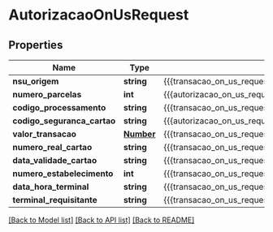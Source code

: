 # AutorizacaoOnUsRequest

## Properties
Name | Type | Description | Notes
------------ | ------------- | ------------- | -------------
**nsu_origem** | **string** | {{{transacao_on_us_request_nsu_origem_value}}} | 
**numero_parcelas** | **int** | {{{autorizacao_on_us_request_numero_parcelas_value}}} | 
**codigo_processamento** | **string** | {{{transacao_on_us_request_codigo_processamento_value}}} | 
**codigo_seguranca_cartao** | **string** | {{{autorizacao_on_us_request_codigo_seguranca_cartao_value}}} | [optional] 
**valor_transacao** | [**Number**](Number.md) | {{{transacao_on_us_request_valor_transacao_value}}} | 
**numero_real_cartao** | **string** | {{{transacao_on_us_request_numero_real_cartao_value}}} | 
**data_validade_cartao** | **string** | {{{transacao_on_us_request_data_validade_cartao_value}}} | 
**numero_estabelecimento** | **int** | {{{transacao_on_us_request_numero_estabelecimento_value}}} | 
**data_hora_terminal** | **string** | {{{transacao_on_us_request_data_hora_terminal_value}}} | 
**terminal_requisitante** | **string** | {{{transacao_on_us_request_terminal_requisitante_value}}} | 

[[Back to Model list]](../README.md#documentation-for-models) [[Back to API list]](../README.md#documentation-for-api-endpoints) [[Back to README]](../README.md)


